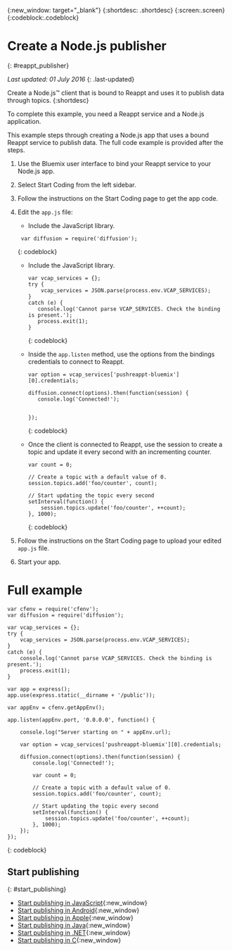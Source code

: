 {:new_window: target="_blank"}
{:shortdesc: .shortdesc}
{:screen:.screen}
{:codeblock:.codeblock}


# Create a Node.js publisher
{: #reappt_publisher}

*Last updated: 01 July 2016*
{: .last-updated}


Create a Node.js™ client that is bound to Reappt and uses it to publish data through topics.
{:shortdesc}


To complete this example, you need a Reappt service and a Node.js application.  


This example steps through creating a Node.js app that uses a bound Reappt service to publish data. The full code example is provided after the steps.


1. Use the Bluemix user interface to bind your Reappt service to your Node.js app.

2. Select Start Coding from the left sidebar.

3. Follow the instructions on the Start Coding page to get the app code.

4. Edit the `app.js` file:
   *  Include the JavaScript library.
     
     ```
      var diffusion = require('diffusion');
      ```
      {: codeblock}
   *  Include the JavaScript library.

      ```
      var vcap_services = {};
      try {
          vcap_services = JSON.parse(process.env.VCAP_SERVICES);
      }
      catch (e) {
	     console.log('Cannot parse VCAP_SERVICES. Check the binding is present.');
	     process.exit(1);
      }
      ```
      {: codeblock}
   *  Inside the `app.listen` method, use the options from the bindings credentials to connect to Reappt.
 
      ```
      var option = vcap_services['pushreappt-bluemix'][0].credentials;

      diffusion.connect(options).then(function(session) {
         console.log('Connected!');

       
      });
      ```  
      {: codeblock}    
   *  Once the client is connected to Reappt, use the session to create a topic and update it every second with an incrementing counter.
      ```
      var count = 0;
        
      // Create a topic with a default value of 0. 
      session.topics.add('foo/counter', count);
  
      // Start updating the topic every second
      setInterval(function() {
          session.topics.update('foo/counter', ++count);
      }, 1000);
      ```
      {: codeblock}
5. Follow the instructions on the Start Coding page to upload your edited `app.js` file.

6. Start your app.



# Full example 

```
var cfenv = require('cfenv');
var diffusion = require('diffusion');

var vcap_services = {};
try {
	vcap_services = JSON.parse(process.env.VCAP_SERVICES);
}
catch (e) {
	console.log('Cannot parse VCAP_SERVICES. Check the binding is present.');
	process.exit(1);
}

var app = express();
app.use(express.static(__dirname + '/public'));

var appEnv = cfenv.getAppEnv();

app.listen(appEnv.port, '0.0.0.0', function() {

    console.log("Server starting on " + appEnv.url);

    var option = vcap_services['pushreappt-bluemix'][0].credentials;

    diffusion.connect(options).then(function(session) {
        console.log('Connected!');

        var count = 0;
        
        // Create a topic with a default value of 0. 
        session.topics.add('foo/counter', count);
  
        // Start updating the topic every second
        setInterval(function() {
            session.topics.update('foo/counter', ++count);
        }, 1000);
    });
});
```
{: codeblock}




## Start publishing
{: #start_publishing}

* [Start publishing in JavaScript](http://developer.reappt.io/docs/manual/html/developerguide/apis/javascript/getting_started_publisher.html){:new_window}
* [Start publishing in Android](http://developer.reappt.io/docs/manual/html/developerguide/apis/android/getting_started_publisher.html){:new_window}
* [Start publishing in Apple](http://developer.reappt.io/docs/manual/html/developerguide/apis/apple/getting_started_publisher.html){:new_window}
* [Start publishing in Java](http://developer.reappt.io/docs/manual/html/developerguide/apis/java/getting_started_publisher.html){:new_window}
* [Start publishing in .NET](http://developer.reappt.io/docs/manual/html/developerguide/apis/dotnet/getting_started_publisher.html){:new_window}
* [Start publishing in C](http://developer.reappt.io/docs/manual/html/developerguide/apis/c/getting_started_publisher.html){:new_window}

 
